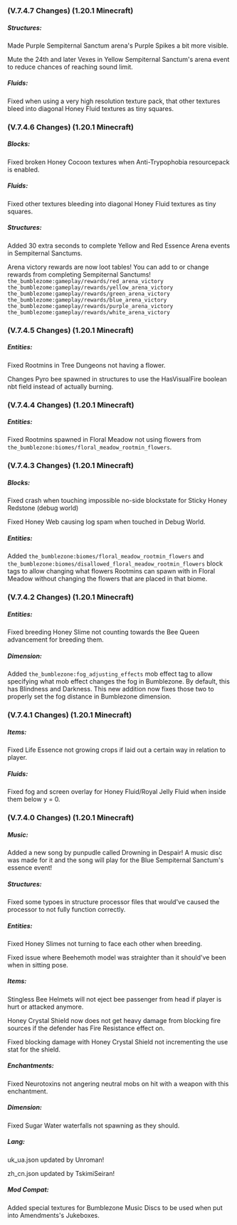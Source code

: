 ### **(V.7.4.7 Changes) (1.20.1 Minecraft)**

##### Structures:
Made Purple Sempiternal Sanctum arena's Purple Spikes a bit more visible.

Mute the 24th and later Vexes in Yellow Sempiternal Sanctum's arena event to reduce chances of reaching sound limit.

##### Fluids:
Fixed when using a very high resolution texture pack, that other textures bleed into diagonal Honey Fluid textures as tiny squares.


### **(V.7.4.6 Changes) (1.20.1 Minecraft)**

##### Blocks:
Fixed broken Honey Cocoon textures when Anti-Trypophobia resourcepack is enabled.

##### Fluids:
Fixed other textures bleeding into diagonal Honey Fluid textures as tiny squares.

##### Structures:
Added 30 extra seconds to complete Yellow and Red Essence Arena events in Sempiternal Sanctums.

Arena victory rewards are now loot tables! You can add to or change rewards from completing Sempiternal Sanctums!
  `the_bumblezome:gameplay/rewards/red_arena_victory`
  `the_bumblezome:gameplay/rewards/yellow_arena_victory`
  `the_bumblezome:gameplay/rewards/green_arena_victory`
  `the_bumblezome:gameplay/rewards/blue_arena_victory`
  `the_bumblezome:gameplay/rewards/purple_arena_victory`
  `the_bumblezome:gameplay/rewards/white_arena_victory`


### **(V.7.4.5 Changes) (1.20.1 Minecraft)**

##### Entities:
Fixed Rootmins in Tree Dungeons not having a flower.

Changes Pyro bee spawned in structures to use the HasVisualFire boolean nbt field instead of actually burning.


### **(V.7.4.4 Changes) (1.20.1 Minecraft)**

##### Entities:
Fixed Rootmins spawned in Floral Meadow not using flowers from `the_bumblezone:biomes/floral_meadow_rootmin_flowers`.


### **(V.7.4.3 Changes) (1.20.1 Minecraft)**

##### Blocks:
Fixed crash when touching impossible no-side blockstate for Sticky Honey Redstone (debug world)

Fixed Honey Web causing log spam when touched in Debug World.

##### Entities:
Added `the_bumblezone:biomes/floral_meadow_rootmin_flowers` and `the_bumblezone:biomes/disallowed_floral_meadow_rootmin_flowers`
 block tags to allow changing what flowers Rootmins can spawn with in Floral Meadow without changing the flowers that are placed in that biome.


### **(V.7.4.2 Changes) (1.20.1 Minecraft)**

##### Entities:
Fixed breeding Honey Slime not counting towards the Bee Queen advancement for breeding them.

##### Dimension:
Added `the_bumblezone:fog_adjusting_effects` mob effect tag to allow specifying what mob effect changes the fog in Bumblezone.
 By default, this has Blindness and Darkness. This new addition now fixes those two to properly set the fog distance in Bumblezone dimension.


### **(V.7.4.1 Changes) (1.20.1 Minecraft)**

##### Items:
Fixed Life Essence not growing crops if laid out a certain way in relation to player.

##### Fluids:
Fixed fog and screen overlay for Honey Fluid/Royal Jelly Fluid when inside them below y = 0.


### **(V.7.4.0 Changes) (1.20.1 Minecraft)**

##### Music:
Added a new song by punpudle called Drowning in Despair!
 A music disc was made for it and the song will play for the Blue Sempiternal Sanctum's essence event!

##### Structures:
Fixed some typoes in structure processor files that would've caused the processor to not fully function correctly.

##### Entities:
Fixed Honey Slimes not turning to face each other when breeding.

Fixed issue where Beehemoth model was straighter than it should've been when in sitting pose.

##### Items:
Stingless Bee Helmets will not eject bee passenger from head if player is hurt or attacked anymore.

Honey Crystal Shield now does not get heavy damage from blocking fire sources if the defender has Fire Resistance effect on.

Fixed blocking damage with Honey Crystal Shield not incrementing the use stat for the shield.

##### Enchantments:
Fixed Neurotoxins not angering neutral mobs on hit with a weapon with this enchantment.

##### Dimension:
Fixed Sugar Water waterfalls not spawning as they should.

##### Lang:
uk_ua.json updated by Unroman!

zh_cn.json updated by TskimiSeiran!

##### Mod Compat:
Added special textures for Bumblezone Music Discs to be used when put into Amendments's Jukeboxes.
